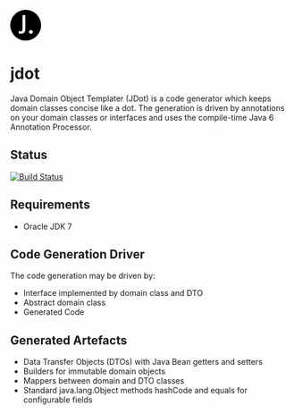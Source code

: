 ![jdot logo](logo.png)

# jdot

Java Domain Object Templater (JDot) is a code generator which keeps domain classes concise like a dot. 
The generation is driven by annotations on your domain classes or interfaces and uses the compile-time Java 6 Annotation Processor.

## Status
[![Build Status](https://travis-ci.org/chrisgleissner/jdot.svg?branch=master)](https://travis-ci.org/chrisgleissner/jdot)

## Requirements
- Oracle JDK 7

## Code Generation Driver
The code generation may be driven by:
- Interface implemented by domain class and DTO
- Abstract domain class
- Generated Code

## Generated Artefacts
- Data Transfer Objects (DTOs) with Java Bean getters and setters
- Builders for immutable domain objects
- Mappers between domain and DTO classes
- Standard java.lang.Object methods hashCode and equals for configurable fields
